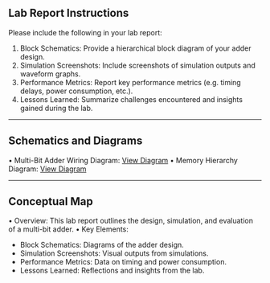 ## Lab Report Instructions

Please include the following in your lab report:

1. Block Schematics: Provide a hierarchical block diagram of your adder design.
2. Simulation Screenshots: Include screenshots of simulation outputs and waveform graphs.
3. Performance Metrics: Report key performance metrics (e.g. timing delays, power consumption, etc.).
4. Lessons Learned: Summarize challenges encountered and insights gained during the lab.

---

## Schematics and Diagrams

• Multi-Bit Adder Wiring Diagram: [View Diagram](../../docs/diagrams/wiring/multi_bit_adder.png)
• Memory Hierarchy Diagram: [View Diagram](../../docs/diagrams/hardware/memory_hierarchy.md)

---

## Conceptual Map

• Overview: This lab report outlines the design, simulation, and evaluation of a multi-bit adder.
• Key Elements:

- Block Schematics: Diagrams of the adder design.
- Simulation Screenshots: Visual outputs from simulations.
- Performance Metrics: Data on timing and power consumption.
- Lessons Learned: Reflections and insights from the lab.
